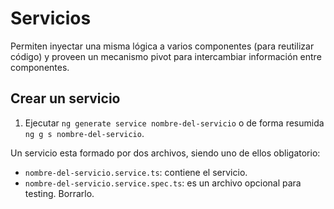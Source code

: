 # Servicios

Permiten inyectar una misma lógica a varios componentes (para reutilizar código) y proveen un mecanismo pivot para intercambiar información entre componentes.

## Crear un servicio

1. Ejecutar `ng generate service nombre-del-servicio` o de forma resumida `ng g s nombre-del-servicio`.

Un servicio esta formado por dos archivos, siendo uno de ellos obligatorio:

- `nombre-del-servicio.service.ts`: contiene el servicio.
- `nombre-del-servicio.service.spec.ts`: es un archivo opcional para testing. Borrarlo.
